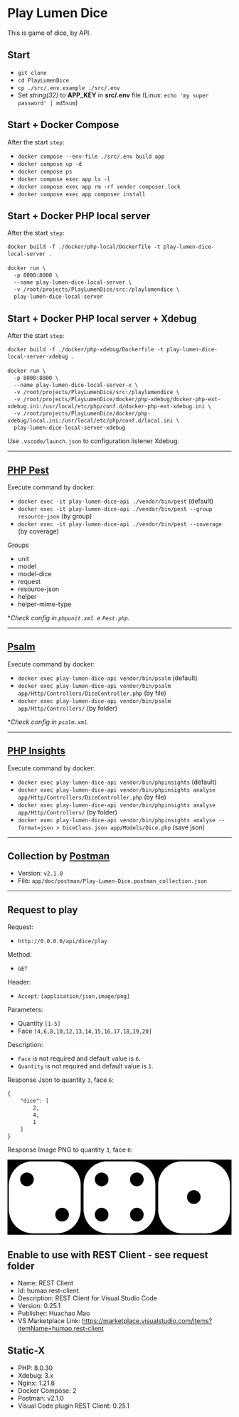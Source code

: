 # Play Lumen Dice

This is game of dice, by API.

## Start
- `git clone`
- `cd PlayLumenDice`
- `cp ./src/.env.example ./src/.env`
- Set *string(32)* to **APP_KEY** in **src/.env** file (Linux: `echo 'my super password' | md5sum`)

## Start + Docker Compose
After the start `step`:
- `docker compose --env-file ./src/.env build app`
- `docker compose up -d`
- `docker compose ps`
- `docker compose exec app ls -l`
- `docker compose exec app rm -rf vendor composer.lock`
- `docker compose exec app composer install`

## Start + Docker PHP local server
After the start `step`:
```Docker
docker build -f ./docker/php-local/Dockerfile -t play-lumen-dice-local-server .

docker run \
  -p 8000:8000 \
  --name play-lumen-dice-local-server \
  -v /root/projects/PlayLumenDice/src:/playlumendice \
  play-lumen-dice-local-server
```

## Start + Docker PHP local server + Xdebug
After the start `step`:
```Docker
docker build -f ./docker/php-xdebug/Dockerfile -t play-lumen-dice-local-server-xdebug .

docker run \
  -p 8000:8000 \
  --name play-lumen-dice-local-server-x \
  -v /root/projects/PlayLumenDice/src:/playlumendice \
  -v /root/projects/PlayLumenDice/docker/php-xdebug/docker-php-ext-xdebug.ini:/usr/local/etc/php/conf.d/docker-php-ext-xdebug.ini \
  -v /root/projects/PlayLumenDice/docker/php-xdebug/local.ini:/usr/local/etc/php/conf.d/local.ini \
  play-lumen-dice-local-server-xdebug
```
Use `.vscode/launch.json` to configuration listener Xdebug.

-- -
## [PHP Pest](https://pestphp.com/)
Execute command by docker:
- `docker exec -it play-lumen-dice-api ./vendor/bin/pest` (default)
- `docker exec -it play-lumen-dice-api ./vendor/bin/pest --group resource-json` (by group)
- `docker exec -it play-lumen-dice-api ./vendor/bin/pest --coverage` (by coverage)

Groups
- unit
- model
- model-dice
- request
- resource-json
- helper
- helper-mime-type

*_Check config in `phpunit.xml`. e `Pest.php`._

-- -
## [Psalm](https://psalm.dev/)

Execute command by docker:
- `docker exec play-lumen-dice-api vendor/bin/psalm` (default)
- `docker exec play-lumen-dice-api vendor/bin/psalm app/Http/Controllers/DiceController.php` (by file)
- `docker exec play-lumen-dice-api vendor/bin/psalm app/Http/Controllers/` (by folder)

*_Check config in `psalm.xml`._

-- -
## [PHP Insights](https://phpinsights.com/)

Execute command by docker:
- `docker exec play-lumen-dice-api vendor/bin/phpinsights` (default)
- `docker exec play-lumen-dice-api vendor/bin/phpinsights analyse app/Http/Controllers/DiceController.php` (by file)
- `docker exec play-lumen-dice-api vendor/bin/phpinsights analyse app/Http/Controllers/` (by folder)
- `docker exec play-lumen-dice-api vendor/bin/phpinsights analyse --format=json > DiceClass.json app/Models/Dice.php` (save json)

-- -
## Collection by [Postman](https://www.postman.com/)
- Version: `v2.1.0`
- File: `app/doc/postman/Play-Lumen-Dice.postman_collection.json`

-- -
## Request to play

Request:
- `http://0.0.0.0/api/dice/play`

Method:
- `GET`

Header:
- `Accept`: `[application/json,image/png]`

Parameters:
- Quantity `[1-5]`
- Face `[4,6,8,10,12,13,14,15,16,17,18,19,20]`

Description:
- `Face` is not required and default value is `6`.
- `Quantity` is not required and default value is `1`.

Response Json to quantity `3`, face `6`:
```
{
    "dice": [
        2,
        4,
        1
    ]
}
```

Response Image PNG to quantity `3`, face `6`:

![alt text](docs/assets/3_dice_6_faces.png)

## Enable to use with REST Client - see request folder
- Name: REST Client
- Id: humao.rest-client
- Description: REST Client for Visual Studio Code
- Version: 0.25.1
- Publisher: Huachao Mao
- VS Marketplace Link: https://marketplace.visualstudio.com/items?itemName=humao.rest-client

## Static-X
- PHP: 8.0.30
- Xdebug: 3.x
- Nginx: 1.21.6
- Docker Compose: 2
- Postman: v2.1.0
- Visual Code plugin REST Client: 0.25.1

